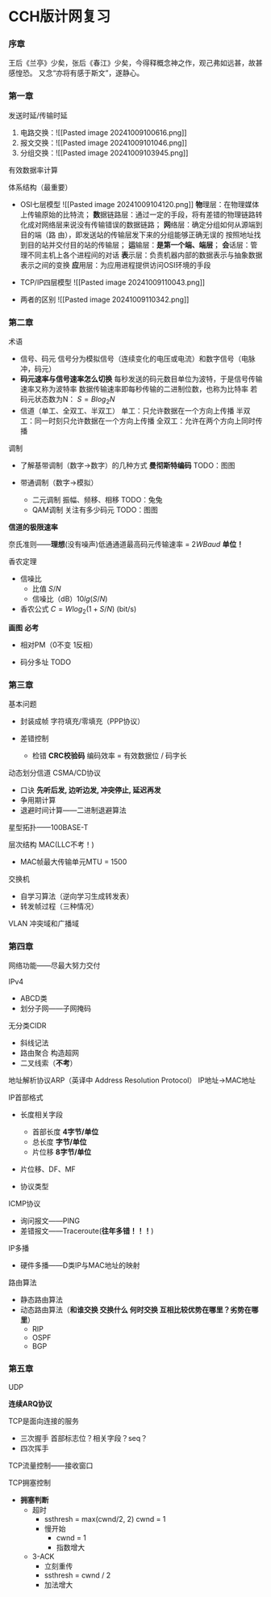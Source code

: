 # CCH版计网复习

### 序章

王后《兰亭》少矣，张后《春江》少矣，今得释概念神之作，观己弗如远甚，故甚感惶恐。
又念“亦将有感于斯文”，遂静心。

### 第一章

发送时延/传输时延
1. 电路交换：![[Pasted image 20241009100616.png]]
2. 报文交换：![[Pasted image 20241009101046.png]]
3. 分组交换：![[Pasted image 20241009103945.png]]

有效数据率计算

体系结构（最重要）

- OSI七层模型
	![[Pasted image 20241009104120.png]]
	**物**理层：在物理媒体上传输原始的比特流；
	**数**据链路层：通过一定的手段，将有差错的物理链路转化成对网络层来说没有传输错误的数据链路；
	**网**络层：确定分组如何从源端到目的端（路 由），即发送站的传输层发下来的分组能够正确无误的 按照地址找到目的站并交付目的站的传输层；
	**运**输层：**是第一个端、端层**；
	**会**话层：管理不同主机上各个进程间的对话
	**表**示层：负责机器内部的数据表示与抽象数据表示之间的变换
	**应**用层：为应用进程提供访问OSI环境的手段
- TCP/IP四层模型
	![[Pasted image 20241009110043.png]]
	
- 两者的区别
	![[Pasted image 20241009110342.png]]


### 第二章

术语

- 信号、码元
	信号分为模拟信号（连续变化的电压或电流）和数字信号（电脉冲，码元）
- **码元速率与信号速率怎么切换**
	每秒发送的码元数目单位为波特，于是信号传输速率又称为波特率
	数据传输速率即每秒传输的二进制位数，也称为比特率
	若码元状态数为N：
	$S = Blog_{2}{N}$
- 信道（单工、全双工、半双工）
	单工：只允许数据在一个方向上传播
	半双工：同一时刻只允许数据在一个方向上传播
	全双工：允许在两个方向上同时传播

调制

- 了解基带调制（数字->数字）的几种方式 **曼彻斯特编码**
	TODO：图图

- 带通调制（数字->模拟）
  - 二元调制
	振幅、频移、相移
	TODO：兔兔
  - QAM调制 关注有多少码元
	TODO：图图

**信道的极限速率**

奈氏准则——**理想**(没有噪声)低通通道最高码元传输速率 = $2WBaud$       **单位！**

香农定理

- 信噪比
  - 比值 $S/N$
  - 信噪比（dB）$10lg(S/N)$ 
- 香农公式 $C = W log_2(1+S/N)$ (bit/s)

**画图** **必考**

- 相对PM（0不变 1反相）

- 码分多址
	TODO



### 第三章

基本问题

- 封装成帧 字符填充/零填充（PPP协议）

- 差错控制
  - 检错 **CRC校验码** 编码效率 = 有效数据位 / 码字长

动态划分信道 CSMA/CD协议

- 口诀  **先听后发, 边听边发, 冲突停止, 延迟再发**
- 争用期计算
- 退避时间计算——二进制退避算法

星型拓扑——100BASE-T

层次结构 MAC(LLC不考！) 

- MAC帧最大传输单元MTU = 1500

交换机

- 自学习算法（逆向学习生成转发表）
- 转发帧过程（三种情况）

VLAN 冲突域和广播域



### 第四章

网络功能——尽最大努力交付

IPv4 

- ABCD类
- 划分子网——子网掩码

无分类CIDR

- 斜线记法
- 路由聚合 构造超网
- 二叉线索（**不考**）

地址解析协议ARP（英译中 Address Resolution Protocol）   IP地址->MAC地址

IP首部格式

- 长度相关字段
  - 首部长度 **4字节/单位**
  - 总长度 **字节/单位**
  - 片位移 **8字节/单位**

- 片位移、DF、MF
- 协议类型

ICMP协议

- 询问报文——PING
- 差错报文——Traceroute(**往年多错！！！**)

IP多播

- 硬件多播——D类IP与MAC地址的映射

路由算法

- 静态路由算法
- 动态路由算法（**和谁交换 交换什么 何时交换 互相比较优势在哪里？劣势在哪里**）
  - RIP
  - OSPF
  - BGP



### 第五章

UDP

**连续ARQ协议**

TCP是面向连接的服务

- 三次握手 首部标志位？相关字段？seq？
- 四次挥手

TCP流量控制——接收窗口

TCP拥塞控制

- **拥塞判断**
  - 超时
    - ssthresh = max(cwnd/2, 2) cwnd = 1
    - 慢开始
      - cwnd = 1
      - 指数增大
  - 3-ACK
    - 立刻重传
    - ssthresh = cwnd / 2
    - 加法增大



















































 
